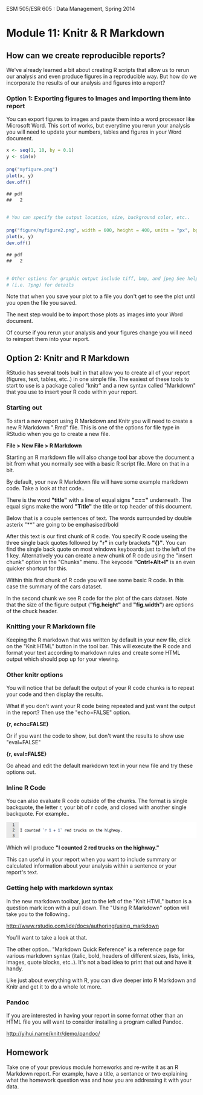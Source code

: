 ESM 505/ESR 605 : Data Management, Spring 2014

Module 11: Knitr & R Markdown
====================

## How can we create reproducible reports?

We've already learned a bit about creating R scripts that allow us to rerun our analysis and even produce figures in a reproducible way.   But how do we incorporate the results of our analysis and figures into a report?  

### Option 1: Exporting figures to Images and importing them into report

You can export figures to images and paste them into a word processor like Microsoft Word.   This sort of works, but everytime you rerun your analysis you will need to update your numbers, tables and figures in your Word document.  


```r
x <- seq(1, 10, by = 0.1)
y <- sin(x)

png("myfigure.png")
plot(x, y)
dev.off()
```

```
## pdf 
##   2
```

```r

# You can specify the output location, size, background color, etc..

png("figure/myfigure2.png", width = 600, height = 400, units = "px", bg = "light gray")
plot(x, y)
dev.off()
```

```
## pdf 
##   2
```

```r

# Other options for graphic output include tiff, bmp, and jpeg See help file
# (i.e. ?png) for details
```


Note that when you save your plot to a file you don't get to see the plot until you open the file you saved.

The next step would be to import those plots as images into your Word document.

Of course if you rerun your analysis and your figures change you will need to reimport them into your report.


## Option 2:   Knitr and R Markdown

RStudio has several tools built in that allow you to create all of your report (figures, text, tables, etc..) in one simple file.  The easiest of these tools to start to use is a package called "knitr" and a new syntax called "Markdown" that you use to insert your R code within your report.

### Starting out 

To start a new report using R Markdown and Knitr you will need to create a new R Markdown ".Rmd" file.  This is one of the options for file type in RStudio when you go to create a new file.

**File > New File > R Markdown**

Starting an R markdown file will also change tool bar above the document a bit from what you normally see with a basic R script file.  More on that in a bit.

By default, your new R Markdown file will have some example markdown code.  Take a look at that code..

There is the word **"title"** with a line of equal signs **"==="** underneath.   The equal signs make the word **"Title"** the title or top header of this document.

Below that is a couple sentences of text.  The words surrounded by double asterix "**" are going to be emphasised/bold 

After this text is our first chunk of R code.  You specify R code useing the three single back quotes followed by **"r"** in curly brackets **"{}"**.  You can find the single back quote on most windows keyboards just to the left of the 1 key.   Alternatively you can create a new chunk of R code using the "insert chunk" option in the "Chunks" menu.   The keycode **"Cntrl+Alt+I"** is an even quicker shortcut for this.

Within this first chunk of R code you will see some basic R code.  In this case the summary of the cars dataset.

In the second chunk we see R code for the plot of the cars dataset.   Note that the size of the figure output (**"fig.height"** and **"fig.width"**) are options of the chuck header. 

### Knitting your R Markdown file

Keeping the R markdown that was written by default in your new file, click on the "Knit HTML" button in the tool bar.  This will execute the R code and format your text according to markdown rules and create some HTML output which should pop up for your viewing.

### Other knitr options

You will notice that be default the output of your R code chunks is to repeat your code and then display the results.  

What if you don't want your R code being repeated and just want the output in the report?  Then use the "echo=FALSE" option.   

**{r, echo=FALSE}**

Or if you want the code to show, but don't want the results to show use "eval=FALSE"

**{r, eval=FALSE}**

Go ahead and edit the default markdown text in your new file and try these options out.

### Inline R Code

You can also evaluate R code outside of the chunks.  The format is single backquote, the letter r, your bit of r code, and closed with another single backquote.  For example.. 

![inline code](figure/markdownInline.png)

Which will produce **"I counted 2 red trucks on the highway."**

This can useful in your report when you want to include summary or calculated information about your analysis within a sentence or your report's text. 

### Getting help with markdown syntax

In the new markdown toolbar, just to the left of the "Knit HTML" button is a question mark icon with a pull down.  The "Using R Markdown" option will take you to the following..

http://www.rstudio.com/ide/docs/authoring/using_markdown

You'll want to take a look at that.

The other option.. "Markdown Quick Reference" is a reference page for various markdown syntax (italic, bold, headers of different sizes, lists, links, images, quote blocks, etc..).  It's not a bad idea to print that out and have it handy.


Like just about everything with R, you can dive deeper into R Markdown and Knitr and get it to do a whole lot more.  


### Pandoc

If you are interested in having your report in some format other than an HTML file you will want to consider installing a program called Pandoc.

http://yihui.name/knitr/demo/pandoc/



## Homework

Take one of your previous module homeworks and re-write it as an R Markdown report.  For example, have a title, a sentance or two explaining what the homework question was and how you are addressing it with your data.




